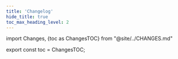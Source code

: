 ```yaml
---
title: 'Changelog'
hide_title: true
toc_max_heading_level: 2
---
```


import Changes, {toc as ChangesTOC} from "@site/../CHANGES.md"

<Changes />

export const toc = ChangesTOC;

